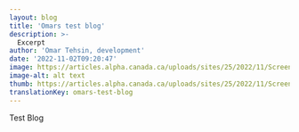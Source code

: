 ```yaml
---
layout: blog
title: 'Omars test blog'
description: >-
  Excerpt
author: 'Omar Tehsin, development'
date: '2022-11-02T09:20:47'
image: https://articles.alpha.canada.ca/uploads/sites/25/2022/11/Screen-Shot-2022-10-31-at-10.09.58-AM.png
image-alt: alt text
thumb: https://articles.alpha.canada.ca/uploads/sites/25/2022/11/Screen-Shot-2022-10-31-at-10.09.58-AM-1024x402.png
translationKey: omars-test-blog
---
```


<p>Test Blog</p>

